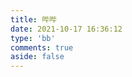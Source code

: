 ```yaml
---
title: 哔哔
date: 2021-10-17 16:36:12
type: 'bb'
comments: true
aside: false
---
```

<link rel="stylesheet" href="/css/bbtalk.css"/>
<script src="/js/bibi.js"></script>

<div id="bibi">
<div class="bb-info"></div><div id="bb-main"></div>
</div>
